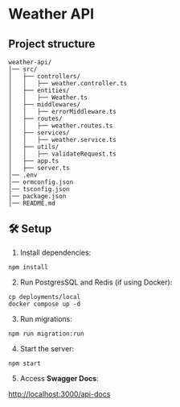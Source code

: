 # Weather API

## Project structure

```text
weather-api/
│── src/
│   ├── controllers/
│   │   ├── weather.controller.ts
│   ├── entities/
│   │   ├── Weather.ts
│   ├── middlewares/
│   │   ├── errorMiddleware.ts
│   ├── routes/
│   │   ├── weather.routes.ts
│   ├── services/
│   │   ├── weather.service.ts
│   ├── utils/
│   │   ├── validateRequest.ts
│   ├── app.ts
│   ├── server.ts
│── .env
│── ormconfig.json
│── tsconfig.json
│── package.json
│── README.md
```

## 🛠 Setup

1. Install dependencies:
```shell
npm install
```
2. Run PostgresSQL and Redis (if using Docker):
```shell
cp deployments/local
docker compose up -d
```
3. Run migrations:
```shell
npm run migration:run
```
4. Start the server:
```shell
npm start
```
5. Access **Swagger Docs**:

[http://localhost:3000/api-docs](http://localhost:3000/api-docs)

